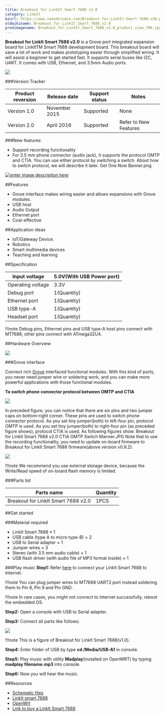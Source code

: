 ```yaml
---
title: Breakout for LinkIt Smart 7688 v2.0
category: LinkIt
bzurl: https://www.seeedstudio.com/Breakout-for-LinkIt-Smart-7688-v20-p-2641.html
oldwikiname: Breakout_for_LinkIt_Smart_7688_v2.0
prodimagename: Breakout_for_LinkIt_Smart_7688_v2.0_product_view_700.jpg
---
```


**Breakout for LinkIt Smart 7688 v2.0** is a Grove port integrated expansion board for LinkItTM Smart 7688 development board. This breakout board will save a lot of work and makes prototyping easier through simplified wiring. It will assist a beginner to get started fast. It supports serial buses like I2C, UART. It comes with USB, Ethernet, and 3.5mm Audio ports.

![](https://github.com/SeeedDocument/Breakout_for_LinkIt_Smart_7688_v2_0/blob/master/image/Breakout_for_LinkIt_Smart_7688_v2.0_product_view_700.jpg?raw=true)

###Version Tracker

|Product reversion | Release date |Support status |Notes                  |
|------------------|--------------|---------------|-----------------------|
|Version 1.0       |November 2015 |Supported      |	None                  |
|Version 2.0       |April 2016	  |Supported      | Refer to New Features |
    


###New features:

* Support recording functionality
* For 3.5 mm phone connector (audio jack), it supports the protocol OMTP and CTIA. You can use either protocol by switching a switch. About how to switch protocol, we will describe it later.
Get One Now Banner.png

[![enter image description here](http://www.seeedstudio.com/wiki/images/thumb/d/d0/Get_One_Now_Banner.png/150px-Get_One_Now_Banner.png)](http://www.seeedstudio.com/depot/Breakout-for-LinkIt-Smart-7688-v20-p-2641.html)

##Features

* Grove interface makes wiring easier and allows expansions with Grove modules.
* USB host
* Audio Output
* Ethernet port
* Cost-effective

##Application ideas

* IoT/Gateway Device.
* Robotics
* Smart multimedia devices
* Teaching and learning


##Specification

|Input voltage	| 5.0V(With USB Power port) |
|---------------|---------------------------|
|Operating voltage	| 3.3V |
|Debug port	|1(Quantity)|
|Ethernet port	|1(Quantity)|
|USB type-A	|1(Quantity)|
|Headset port|	1(Quantity)|

!!!note
	Debug pins, Ethernet pins and USB type-A host pins connect with MT7688, other pins connect with ATmega32U4.

##Hardware Overview

![](https://github.com/SeeedDocument/Breakout_for_LinkIt_Smart_7688_v2_0/blob/master/image/Breakout_for_LinkIt_Smart_7688_v2.0_hardware_connections_1200_s.jpg?raw=true)

###Grove interface

Connect rich [Grove](http://www.seeedstudio.com/wiki/Grove_System) interfaced functional modules. With this kind of ports, you never need jumper wire or soldering work, and you can make more powerful applications with those functional modules.

**To switch phone connector protocol between OMTP and CTIA**

![](https://github.com/SeeedDocument/Breakout_for_LinkIt_Smart_7688_v2_0/blob/master/image/Breakout_for_LinkIt_Smart_7688_v2.0_switch_procotol_1200_.jpg?raw=true)


In preceded figure, you can notice that there are six pins and two jumper caps on bottom-right corner. These pins are used to switch phone connector protocol. As you set tiny jumper(both) to left-four pin, protocol OMTP is used. As you set tiny jumper(both) to right-four pin (as preceded figure shows), protocol CTIA is used. As following figures show:
Breakout for LinkIt Smart 7688 v2.0 CTIA OMTP Switch Manner.JPG
Note that to use the recording functionality, you need to update on-board firmware to Breakout for LinkIt Smart 7688 firmware(above version v0.9.2).

![](https://github.com/SeeedDocument/Breakout_for_LinkIt_Smart_7688_v2_0/blob/master/image/Breakout_for_LinkIt_Smart_7688_v2.0_CTIA_OMTP_Switch_Manner.JPG?raw=true)

!!!note
	We recommend you use external storage device, because the Write/Read speed of on-board flash memory is limited.

###Parts list

|Parts name	                        |Quantity|
|-----------------------------------|--------|
|Breakout for LinkIt Smart 7688 v2.0|1PCS    |


##Get started

###Material required
- LinkIt Smart 7688 × 1
- USB cable (type A to micro type-B) × 2
- USB to Serial adapter × 1
- Jumper wires × 3
- Stereo (with 3.5 mm audio cable) × 1
- USB flash driver (with audio file of MP3 format inside) × 1

###Play music
**Step1:** Refer [here](http://www.seeedstudio.com/wiki/LinkIt_Smart_7688#Getting_Started) to connect your LinkIt Smart 7688 to Internet.


!!!note
    You can plug jumper wires to MT7688 UART2 port instead soldering them to Pin 8, Pin 9 and Pin GND.

!!!note
    In rare cases, you might not connect to Internet successfully, reboot the embedded OS.

**Step2:** Open a console with USB to Serial adapter.

**Step3:** Connect all parts like follows:

![](https://github.com/SeeedDocument/Breakout_for_LinkIt_Smart_7688_v2_0/blob/master/image/Breakout_for_LinkIt_Smart_7688_demo_connection_1200.jpg?raw=true)

!!!note
    This is a figure of Breakout for LinkIt Smart 7688(v1.0).

**Step4:** Enter folder of USB by type **cd /Media/USB-A1** in console.

**Step5:** Play music with utility **Madplay**(installed on OpenWRT) by typing **madplay filename.mp3** into console.
 
**Step6:** Now you will hear the music.

##Resources

* [Schematic files](https://github.com/SeeedDocument/Breakout_for_LinkIt_Smart_7688_v2_0/blob/master/resource/Breakout_for_LinkIt_Smart_7688_v2.0_schematic_files.zip?raw=true)
* [LinkIt smart 7688](http://www.seeedstudio.com/wiki/LinkIt_Smart_7688)
* [OpenWrt](http://wiki.openwrt.org/doc/howto/user.beginner)
* [Link to buy a LinkIt Smart 7688](http://www.seeedstudio.com/depot/LinkIt-Smart-7688-p-2573.html?cPath=122_142)

